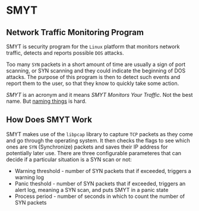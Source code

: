 # SMYT

## Network Traffic Monitoring Program

SMYT is security program for the `Linux` platform that monitors network traffic, detects and reports possible
`DOS` attacks.

Too many `SYN` packets in a short amount of time are usually a sign of port scanning, or SYN scanning and they
could indicate the beginning of DOS attacks. The purpose of this program is then to detect such events and report
them to the user, so that they know to quickly take some action.

*SMYT* is an acronym and it means *SMYT Monitors Your Traffic*. Not the best name. But
[naming things](https://martinfowler.com/bliki/TwoHardThings.html) is hard.

## How Does SMYT Work

SMYT makes use of the `libpcap` library to capture `TCP` packets as they come and go through the operating system.
It then checks the flags to see which ones are `SYN` (Synchronize) packets and saves their IP address for potentially
later use. There are three configurable parameteres that can decide if a particular situation is a SYN scan or not:

- Warning threshold - number of SYN packets that if exceeded, triggers a warning log
- Panic theshold - number of SYN packets that if exceeded, triggers an alert log, meaning a SYN scan, and puts SMYT
  in a panic state
- Process period - number of seconds in which to count the number of SYN packets

<!-- dnf install libpcap-devel.x86_64 -->
<!-- dnf install systemd-devel.x86_64 -->
<!-- apt install libpcap-dev -->
<!-- apt install libsystemd-dev -->
